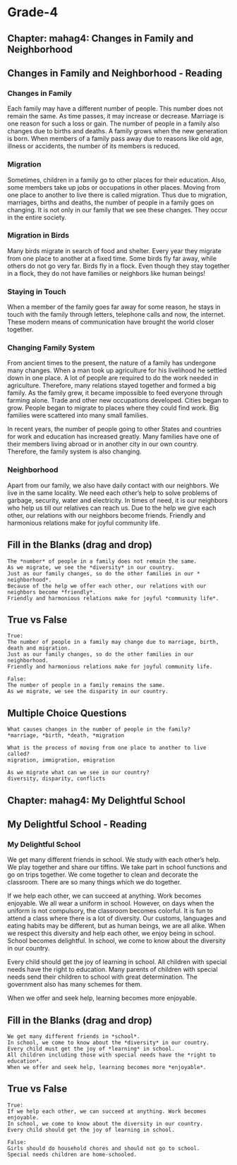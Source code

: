 # Grade-4
## Chapter: mahag4: Changes in Family and Neighborhood
## Changes in Family and Neighborhood - Reading
### Changes in Family
Each family may have a different number of people. This number does not remain the same. As time passes, it may increase or decrease. Marriage is one reason for such a loss or gain. The number of people in a family also changes due to births and deaths. A family grows when the new generation is born. When members of a family pass away due to reasons like old age, illness or accidents, the number of its members is reduced.

### Migration
Sometimes, children in a family go to other places for their education. Also, some members take up jobs or occupations in other places. Moving from one place to another to live there is called migration. Thus due to migration, marriages, births and deaths, the number of people in a family goes on changing. It is not only in our family that we see these changes. They occur in the entire society.

### Migration in Birds
Many birds migrate in search of food and shelter. Every year they migrate from one place to another at a fixed time. Some birds fly far away, while others do not go very far. Birds fly in a flock. Even though they stay together in a flock, they do not have families or neighbors like human beings!

### Staying in Touch
When a member of the family goes far away for some reason, he stays in touch with the family through letters, telephone calls and now, the internet. These modern means of communication have brought the world closer together.

### Changing Family System
From ancient times to the present, the nature of a family has undergone many changes. When a man took up agriculture for his livelihood he settled down in one place. A lot of people are required to do the work needed in agriculture. Therefore, many relations stayed together and formed a big family. As the family grew, it became impossible to feed everyone through farming alone. Trade and other new occupations developed. Cities began to grow. People began to migrate to places where they could find work. Big families were scattered into many small families.

In recent years, the number of people going to other States and countries for work and education has increased greatly. Many families have one of their members living abroad or in another city in our own country. Therefore, the family system is also changing.

### Neighborhood
Apart from our family, we also have daily contact with our neighbors. We live in the same locality. We need each other’s help to solve problems of garbage, security, water and electricity. In times of need, it is our neighbors who help us till our relatives can reach us. Due to the help we give each other, our relations with our neighbors become friends.
Friendly and harmonious relations make for joyful community life.

## Fill in the Blanks (drag and drop)
```
The *number* of people in a family does not remain the same.
As we migrate, we see the *diversity* in our country. 
Just as our family changes, so do the other families in our * neighborhood*.
Because of the help we offer each other, our relations with our neighbors become *friendly*. 
Friendly and harmonious relations make for joyful *community life*.
```

## True vs False
```
True:
The number of people in a family may change due to marriage, birth, death and migration.
Just as our family changes, so do the other families in our neighborhood.
Friendly and harmonious relations make for joyful community life.

False:
The number of people in a family remains the same.
As we migrate, we see the disparity in our country.
```
## Multiple Choice Questions 
```
What causes changes in the number of people in the family?
*marriage, *birth, *death, *migration

What is the process of moving from one place to another to live called?
migration, immigration, emigration

As we migrate what can we see in our country?
diversity, disparity, conflicts
```
## Chapter: mahag4: My Delightful School
## My Delightful School - Reading
### My Delightful School
We get many different friends in school. We study with each other’s help. We play together and share our tiffins. We take part in school functions and go on trips together. We come together to clean and decorate the classroom. There are so many things which we do together.

If we help each other, we can succeed at anything. Work becomes enjoyable. We all wear a uniform in school. However, on days when the uniform is not compulsory, the classroom becomes colorful. It is fun to attend a class where there is a lot of diversity. Our customs, languages and eating habits may be different, but as human beings, we are all alike. When we respect this diversity and help each other, we enjoy being in school. School becomes delightful. In school, we come to know about the diversity in our country.

Every child should get the joy of learning in school. All children with special needs have the right to education. Many parents of children with special needs send their children to school with great determination. The government also has many schemes for them.

When we offer and seek help, learning becomes more enjoyable.

## Fill in the Blanks (drag and drop)
```
We get many different friends in *school*.
In school, we come to know about the *diversity* in our country.
Every child must get the joy of *learning* in school.
All children including those with special needs have the *right to education*.
When we offer and seek help, learning becomes more *enjoyable*.
```

## True vs False
```
True:
If we help each other, we can succeed at anything. Work becomes enjoyable.
In school, we come to know about the diversity in our country.
Every child should get the joy of learning in school.

False:
Girls should do household chores and should not go to school.
Special needs children are home-schooled.
```
